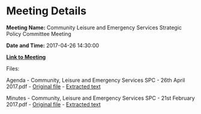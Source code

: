 # Meeting Details

**Meeting Name:** Community Leisure and Emergency Services Strategic Policy Committee Meeting

**Date and Time:** 2017-04-26 14:30:00

**[Link to Meeting](https://www.limerick.ie/council/whats-on/community-leisure-and-emergency-services-strategic-policy-committee-meeting)**

Files: 

Agenda - Community, Leisure and Emergency Services SPC - 26th April 2017.pdf - [Original file](https://beta.limerick.ie/sites/default/files/media/documents/2017-04/Agenda%2026th%20April%252c%202017.pdf) - [Extracted text](./Agenda%20-%20Community%2C%20Leisure%20and%20Emergency%20Services%20SPC%20-%2026th%20April%202017.md)

Minutes - Community, Leisure and Emergency Services SPC - 21st February 2017.pdf - [Original file](https://beta.limerick.ie/sites/default/files/media/documents/2017-04/CLES%20SPC%20Minutes%20210217.pdf) - [Extracted text](./Minutes%20-%20Community%2C%20Leisure%20and%20Emergency%20Services%20SPC%20-%2021st%20February%202017.md)

